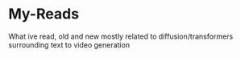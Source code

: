 # My-Reads
What ive read, old and new mostly related to diffusion/transformers surrounding text to video generation
